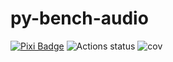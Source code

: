 # py-bench-audio
[![Pixi Badge](https://img.shields.io/endpoint?url=https://raw.githubusercontent.com/prefix-dev/pixi/main/assets/badge/v0.json)](https://pixi.sh)
![Actions status](https://github.com/Glatzel/py-bench-audio/actions/workflows/ci.yml/badge.svg?branch=main)
![cov](https://img.shields.io/codecov/c/github/Glatzel/py-bench-audio)
